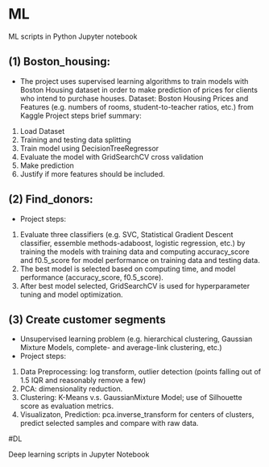 # ML

ML scripts in Python Jupyter notebook
## (1) Boston_housing: ##
- The project uses supervised learning algorithms to train models with Boston Housing dataset in order to make prediction of prices for clients who intend to purchase houses.
Dataset: Boston Housing Prices and Features (e.g. numbers of rooms, student-to-teacher ratios, etc.) from Kaggle
Project steps brief summary: 
1) Load Dataset
2) Training and testing data splitting
3) Train model using DecisionTreeRegressor
4) Evaluate the model with GridSearchCV cross validation
5) Make prediction
6) Justify if more features should be included.


## (2) Find_donors: ##
- Project steps:
1) Evaluate three classifiers (e.g. SVC, Statistical Gradient Descent classifier, essemble methods-adaboost, logistic regression, etc.) by training the models with training data and computing accuracy_score and f0.5_score for model performance on training data and testing data. 
2) The best model is selected based on computing time, and model performance (accuracy_score, f0.5_score). 
3) After best model selected, GridSearchCV is used for hyperparameter tuning and model optimization. 

## (3) Create customer segments
- Unsupervised learning problem (e.g. hierarchical clustering, Gaussian Mixture Models, complete- and average-link clustering, etc.)
- Project steps:
1) Data Preprocessing: log transform, outlier detection (points falling out of 1.5 IQR and reasonably remove a few)
2) PCA: dimensionality reduction.
3) Clustering: K-Means v.s. GaussianMixture Model; use of Silhouette score as evaluation metrics.
4) Visualizaton, Prediction: pca.inverse_transform for centers of clusters, predict selected samples and compare with raw data.

#DL

Deep learning scripts in Jupyter Notebook
